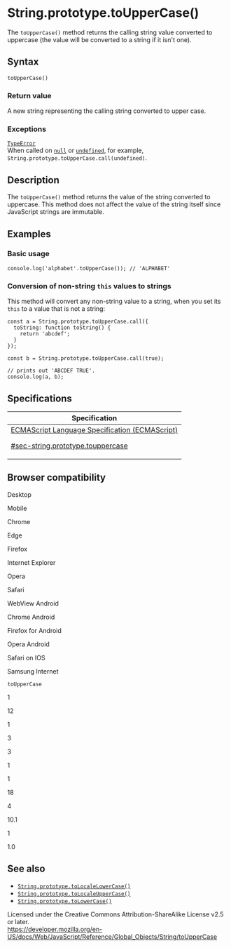 # String.prototype.toUpperCase()

The `toUpperCase()` method returns the calling string value converted to uppercase (the value will be converted to a string if it isn't one).

## Syntax

    toUpperCase()

### Return value

A new string representing the calling string converted to upper case.

### Exceptions

[`TypeError`](../typeerror)  
When called on [`null`](../null) or [`undefined`](../undefined), for example, `String.prototype.toUpperCase.call(undefined)`.

## Description

The `toUpperCase()` method returns the value of the string converted to uppercase. This method does not affect the value of the string itself since JavaScript strings are immutable.

## Examples

### Basic usage

    console.log('alphabet'.toUpperCase()); // 'ALPHABET'

### Conversion of non-string `this` values to strings

This method will convert any non-string value to a string, when you set its `this` to a value that is not a string:

    const a = String.prototype.toUpperCase.call({
      toString: function toString() {
        return 'abcdef';
      }
    });

    const b = String.prototype.toUpperCase.call(true);

    // prints out 'ABCDEF TRUE'.
    console.log(a, b);

## Specifications

<table><thead><tr class="header"><th>Specification</th></tr></thead><tbody><tr class="odd"><td><a href="https://tc39.es/ecma262/#sec-string.prototype.touppercase">ECMAScript Language Specification (ECMAScript) 
<br/>

<span class="small">#sec-string.prototype.touppercase</span></a></td></tr></tbody></table>

## Browser compatibility

Desktop

Mobile

Chrome

Edge

Firefox

Internet Explorer

Opera

Safari

WebView Android

Chrome Android

Firefox for Android

Opera Android

Safari on IOS

Samsung Internet

`toUpperCase`

1

12

1

3

3

1

1

18

4

10.1

1

1.0

## See also

-   [`String.prototype.toLocaleLowerCase()`](tolocalelowercase)
-   [`String.prototype.toLocaleUpperCase()`](tolocaleuppercase)
-   [`String.prototype.toLowerCase()`](tolowercase)

 
Licensed under the Creative Commons Attribution-ShareAlike License v2.5 or later.  
<a href="https://developer.mozilla.org/en-US/docs/Web/JavaScript/Reference/Global_Objects/String/toUpperCase" class="_attribution-link">https://developer.mozilla.org/en-US/docs/Web/JavaScript/Reference/Global_Objects/String/toUpperCase</a>

